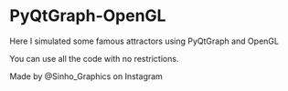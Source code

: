 # PyQtGraph-OpenGL
Here I simulated some famous attractors using PyQtGraph and OpenGL

You can use all the code with no restrictions. 

Made by @Sinho_Graphics on Instagram
